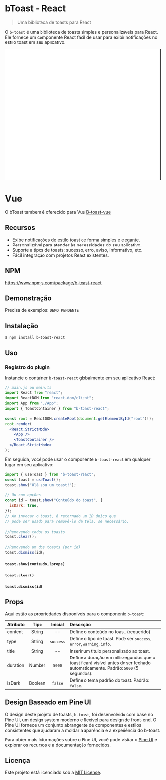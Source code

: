 # bToast - React

> Uma biblioteca de toasts para React

O `b-toast` é uma biblioteca de toasts simples e personalizáveis para React. Ele fornece um componente React fácil de usar para exibir notificações no estilo toast em seu aplicativo.

![](./example.gif)

# Vue

O bToast tambem é oferecido para Vue [B-toast-vue](https://github.com/BtreeDevelopers/b-toast)

## Recursos

- Exibe notificações de estilo toast de forma simples e elegante.
- Personalizável para atender às necessidades do seu aplicativo.
- Suporte a tipos de toasts: sucesso, erro, aviso, informativo, etc.
- Fácil integração com projetos React existentes.

## NPM

https://www.npmjs.com/package/b-toast-react

## Demonstração

Precisa de exemplos: `DEMO PENDENTE`

## Instalação

```bash
$ npm install b-toast-react
```

## Uso

### Registro do plugin

Instancie o container `b-toast-react` globalmente em seu aplicativo React:

```jsx
// main.js ou main.ts
import React from "react";
import ReactDOM from "react-dom/client";
import App from "./App";
import { ToastContainer } from "b-toast-react";

const root = ReactDOM.createRoot(document.getElementById("root")!);
root.render(
  <React.StrictMode>
    <App />
    <ToastContainer />
  </React.StrictMode>
);

```

Em seguida, você pode usar o componente `b-toast-react` em qualquer lugar em seu aplicativo:

```javascript
import { useToast } from "b-toast-react";
const toast = useToast();
toast.show("Olá sou um toast!");

// Ou com opções
const id = toast.show("Conteúdo do toast", {
  isDark: true,
});
// Ao invocar o toast, é retornado um ID único que
// pode ser usado para removê-lo da tela, se necessário.

//Removendo todos os toasts
toast.clear();

//Removendo um dos toasts (por id)
toast.dismiss(id);
```

#### `toast.show(conteudo,?props)`

#### `toast.clear()`

#### `toast.dismiss(id)`

## Props

Aqui estão as propriedades disponíveis para o componente `b-toast`:

| Atributo |  Tipo   |  Inicial  | Descrição                                                                                                                       |
| :------- | :-----: | :-------: | :------------------------------------------------------------------------------------------------------------------------------ |
| content  | String  |    --     | Define o conteúdo no toast. (requerido)                                                                                         |
| type     | String  | `success` | Define o tipo de toast. Pode ser `success`, `error`, `warning`, `info`.                                                         |
| title    | String  |    --     | Inserir um titulo personalizado ao toast.                                                                                       |
| duration | Number  |  `5000`   | Define a duração em milissegundos que o toast ficará visível antes de ser fechado automaticamente. Padrão: `5000` (5 segundos). |
| isDark   | Boolean |  `false`  | Define o tema padrão do toast. Padrão: `false`.                                                                                 |

## Design Baseado em Pine UI

O design deste projeto de toasts, `b-toast`, foi desenvolvido com base no Pine UI, um design system moderno e flexível para design de front-end. O Pine UI fornece um conjunto abrangente de componentes e estilos consistentes que ajudaram a moldar a aparência e a experiência do b-toast.

Para obter mais informações sobre o Pine UI, você pode visitar o [Pine UI](https://www.behance.net/gallery/161882269/Design-System-Pine-UI-v1-bTree) e explorar os recursos e a documentação fornecidos.

## Licença

Este projeto está licenciado sob a [MIT License](https://opensource.org/licenses/MIT).
